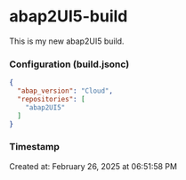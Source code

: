 # abap2UI5-build

This is my new abap2UI5 build.


### Configuration (build.jsonc)

```json
{
  "abap_version": "Cloud",
  "repositories": [
    "abap2UI5"
  ]
}

```

### Timestamp

Created at: February 26, 2025 at 06:51:58 PM
